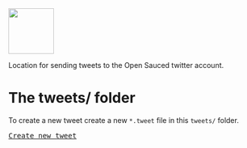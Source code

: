 <img style="width: 90px" src="https://github.com/open-sauced/tweets/blob/master/socialcard.png">

Location for sending tweets to the Open Sauced twitter account. 

# The tweets/ folder

To create a new tweet create a new `*.tweet` file in this `tweets/` folder.

<kbd>[Create new tweet](../../../new/master/?filename=tweets/<your-path>.tweet)</kbd>
